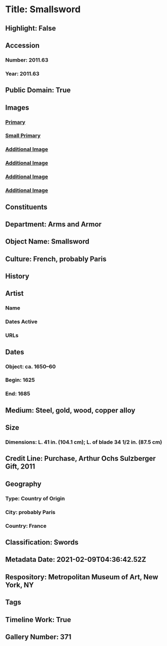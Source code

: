 # Title: Smallsword
## Highlight: False
## Accession
### Number: 2011.63
### Year: 2011.63
## Public Domain: True
## Images
### [Primary](https://images.metmuseum.org/CRDImages/aa/original/DP271596.jpg)
### [Small Primary](https://images.metmuseum.org/CRDImages/aa/web-large/DP271596.jpg)
### [Additional Image](https://images.metmuseum.org/CRDImages/aa/original/DP271597.jpg)
### [Additional Image](https://images.metmuseum.org/CRDImages/aa/original/DP271691.jpg)
### [Additional Image](https://images.metmuseum.org/CRDImages/aa/original/DP271812.jpg)
### [Additional Image](https://images.metmuseum.org/CRDImages/aa/original/DP268897.jpg)
## Constituents
## Department: Arms and Armor
## Object Name: Smallsword
## Culture: French, probably Paris
## History
## Artist
### Name
### Dates Active
### URLs
## Dates
### Object: ca. 1650–60
### Begin: 1625
### End: 1685
## Medium: Steel, gold, wood, copper alloy
## Size
### Dimensions: L. 41 in. (104.1 cm); L. of blade 34 1/2 in. (87.5 cm)
## Credit Line: Purchase, Arthur Ochs Sulzberger Gift, 2011
## Geography
### Type: Country of Origin
### City: probably Paris
### Country: France
## Classification: Swords
## Metadata Date: 2021-02-09T04:36:42.52Z
## Respository: Metropolitan Museum of Art, New York, NY
## Tags
## Timeline Work: True
## Gallery Number: 371